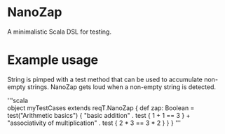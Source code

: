NanoZap
=======

A minimalistic Scala DSL for testing.

Example usage
=============

String is pimped with a test method that can be used to accumulate non-empty strings. NanoZap gets loud when a non-empty string is detected.

'''scala    
   object myTestCases extends reqT.NanoZap {
    def zap: Boolean = test("Arithmetic basics") { 
      "basic addition" .
          test { 1 + 1 == 3 } +
      "associativity of multiplication" .
          test { 2 * 3 == 3 * 2 } 
     }
   }
'''
